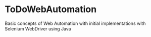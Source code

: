 # ToDoWebAutomation
Basic concepts of Web Automation with initial implementations with Selenium WebDriver using Java
